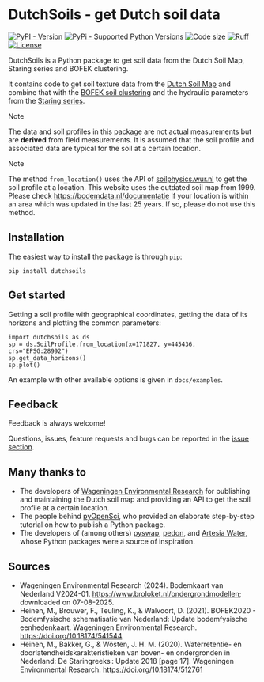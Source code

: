 # DutchSoils - get Dutch soil data

[![PyPI - Version](https://img.shields.io/pypi/v/dutchsoils)](https://pypi.org/project/dutchsoils/)
[![PyPi - Supported Python Versions](https://img.shields.io/pypi/pyversions/dutchsoils)](https://pypi.org/project/dutchsoils/)
[![Code size](https://img.shields.io/github/languages/code-size/markvdbrink/dutchsoils)](https://pypi.org/project/dutchsoils/)
[![Ruff](https://img.shields.io/endpoint?url=https://raw.githubusercontent.com/astral-sh/ruff/main/assets/badge/v2.json)](https://github.com/astral-sh/ruff)
[![License](https://img.shields.io/pypi/l/dutchsoils)](https://pypi.org/project/pedon/)

DutchSoils is a Python package to get soil data from the Dutch Soil Map, Staring series and BOFEK clustering.

It contains code to get soil texture data from the [Dutch Soil Map](https://www.wur.nl/nl/show/bodemkaart-van-nederland.htm) and combine that with the [BOFEK soil clustering](https://www.wur.nl/nl/show/Bodemfysische-Eenhedenkaart-BOFEK2020.htm) and the hydraulic parameters from the [Staring series](https://research.wur.nl/en/publications/waterretentie-en-doorlatendheidskarakteristieken-van-boven-en-ond-5).

> [!Note]
> The data and soil profiles in this package are not actual measurements but are **derived** from field measurements. It is assumed that the soil profile and associated data are typical for the soil at a certain location.

> [!Note]
> The method `from_location()` uses the API of [soilphysics.wur.nl](https://soilphysics.wur.nl) to get the soil profile at a location. This website uses the outdated soil map from 1999. Please check https://bodemdata.nl/documentatie if your location is within an area which was updated in the last 25 years. If so, please do not use this method.

## Installation

The easiest way to install the package is through `pip`:

```shell
pip install dutchsoils
```

## Get started

Getting a soil profile with geographical coordinates, getting the data of its horizons and plotting the common parameters:

```
import dutchsoils as ds
sp = ds.SoilProfile.from_location(x=171827, y=445436, crs="EPSG:28992")
sp.get_data_horizons()
sp.plot()
```

An example with other available options is given in `docs/examples`.

## Feedback

Feedback is always welcome!

Questions, issues, feature requests and bugs can be reported in the [issue section](https://github.com/markvdbrink/dutchsoils/issues).

## Many thanks to
- The developers of [Wageningen Environmental Research](https://soilphysics.wur.nl) for publishing and maintaining the Dutch soil map and providing an API to get the soil profile at a certain location.
- The people behind [pyOpenSci](https://www.pyopensci.org/python-package-guide/index.html), who provided an elaborate step-by-step tutorial on how to publish a Python package.
- The developers of (among others) [pyswap](https://github.com/zawadzkim/pySWAP), [pedon](https://github.com/martinvonk/pedon), and [Artesia Water](https://github.com/ArtesiaWater), whose Python packages were a source of inspiration.

## Sources

- Wageningen Environmental Research (2024). Bodemkaart van Nederland V2024-01. https://www.broloket.nl/ondergrondmodellen; downloaded on 07-08-2025.
- Heinen, M., Brouwer, F., Teuling, K., & Walvoort, D. (2021). BOFEK2020 - Bodemfysische schematisatie van Nederland: Update bodemfysische eenhedenkaart. Wageningen Environmental Research. https://doi.org/10.18174/541544
- Heinen, M., Bakker, G., & Wösten, J. H. M. (2020). Waterretentie- en doorlatendheidskarakteristieken van boven- en ondergronden in Nederland: De Staringreeks : Update 2018 [page 17]. Wageningen Environmental Research. https://doi.org/10.18174/512761
